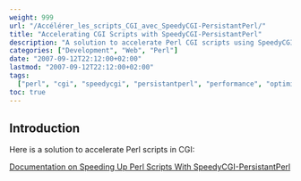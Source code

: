 ```yaml
---
weight: 999
url: "/Accélérer_les_scripts_CGI_avec_SpeedyCGI-PersistantPerl/"
title: "Accelerating CGI Scripts with SpeedyCGI-PersistantPerl"
description: "A solution to accelerate Perl CGI scripts using SpeedyCGI/PersistantPerl to improve performance."
categories: ["Development", "Web", "Perl"]
date: "2007-09-12T22:12:00+02:00"
lastmod: "2007-09-12T22:12:00+02:00"
tags:
  ["perl", "cgi", "speedycgi", "persistantperl", "performance", "optimization"]
toc: true
---
```


## Introduction

Here is a solution to accelerate Perl scripts in CGI:

[Documentation on Speeding Up Perl Scripts With SpeedyCGI-PersistantPerl](/pdf/speeding_up_perl_scripts_with_speedycgi-persistantperl.pdf)
